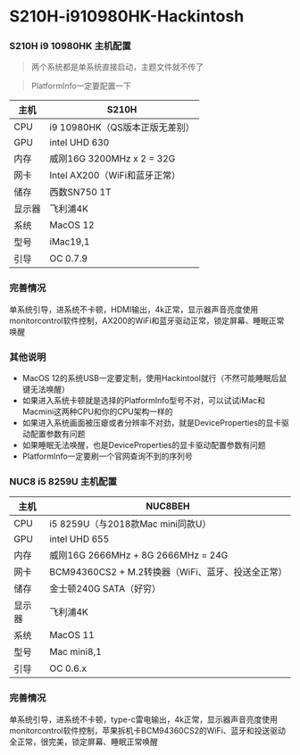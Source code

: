# S210H-i910980HK-Hackintosh

### S210H i9 10980HK 主机配置

> 两个系统都是单系统直接启动，主题文件就不传了

> PlatformInfo一定要配置一下

|主机|S210H|
|--|--|
|CPU|i9 10980HK（QS版本正版无差别）|
|GPU|intel UHD 630|
|内存|威刚16G 3200MHz x 2 = 32G|
|网卡|Intel AX200（WiFi和蓝牙正常）|
|储存|西数SN750 1T|
|显示器|飞利浦4K|
|系统|MacOS 12|
|型号|iMac19,1|
|引导|OC 0.7.9|

### 完善情况

单系统引导，进系统不卡顿，HDMI输出，4k正常，显示器声音亮度使用monitorcontrol软件控制，AX200的WiFi和蓝牙驱动正常，锁定屏幕、睡眠正常唤醒

### 其他说明

- MacOS 12的系统USB一定要定制，使用Hackintool就行（不然可能睡眠后鼠键无法唤醒）
- 如果进入系统卡顿就是选择的PlatformInfo型号不对，可以试试iMac和Macmini这两种CPU和你的CPU架构一样的
- 如果进入系统画面被压瘪或者分辨率不对劲，就是DeviceProperties的显卡驱动配置参数有问题
- 如果睡眠无法唤醒，也是DeviceProperties的显卡驱动配置参数有问题
- PlatformInfo一定要刷一个官网查询不到的序列号

### NUC8 i5 8259U 主机配置

|主机|NUC8BEH|
|--|--|
|CPU|i5 8259U（与2018款Mac mini同款U）|
|GPU|intel UHD 655|
|内存|威刚16G 2666MHz + 8G 2666MHz = 24G|
|网卡|BCM94360CS2 + M.2转换器（WiFi、蓝牙、投送全正常）|
|储存|金士顿240G SATA（好穷）|
|显示器|飞利浦4K|
|系统|MacOS 11|
|型号|Mac mini8,1|
|引导|OC 0.6.x|

### 完善情况

单系统引导，进系统不卡顿，type-c雷电输出，4k正常，显示器声音亮度使用monitorcontrol软件控制，苹果拆机卡BCM94360CS2的WiFi、蓝牙和投送驱动全正常，很完美，锁定屏幕、睡眠正常唤醒
